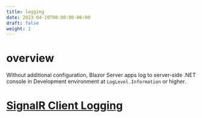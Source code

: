 ```yaml
---
title: logging
date: 2023-04-18T00:00:00-06:00
draft: false
weight: 1
---
```


# overview
Without additional configuration, Blazor Server apps log to server-side .NET console in Development environment at `LogLevel.Information` or higher.

# [SignalR Client Logging](https://learn.microsoft.com/en-us/aspnet/core/blazor/fundamentals/logging?view=aspnetcore-7.0#signalr-client-logging-blazor-server)

